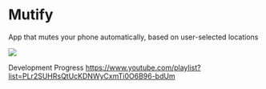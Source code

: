 # Mutify
App that mutes your phone automatically, based on user-selected locations


[![](http://img.youtube.com/vi/BRWwD41amaU/0.jpg)](https://www.youtube.com/watch?v=BRWwD41amaU "")


Development Progress
https://www.youtube.com/playlist?list=PLr2SUHRsQtUcKDNWyCxmTi0O6B96-bdUm

